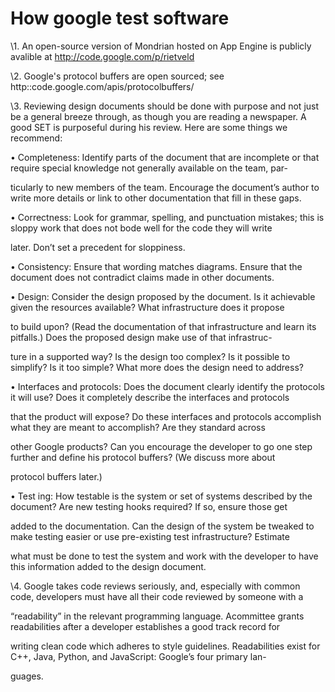 # How google test software

\1. An open-source version of Mondrian hosted on App Engine is publicly avalible at http://code.google.com/p/rietveld

\2. Google's protocol buffers are open sourced; see http::code.google.com/apis/protocolbuffers/

\3. Reviewing design documents should be done with purpose and not just be a general breeze through, as though you are reading a newspaper. A good SET is purposeful during his review. Here are some things we recommend:

• Completeness: Identify parts of the document that are incomplete or that require special knowledge not generally available on the team, par-

ticularly to new members of the team. Encourage the document’s author to write more details or link to other documentation that fill in these gaps.

• Correctness: Look for grammar, spelling, and punctuation mistakes; this is sloppy work that does not bode well for the code they will write

later. Don’t set a precedent for sloppiness. 

• Consistency: Ensure that wording matches diagrams. Ensure that the document does not contradict claims made in other documents.

• Design: Consider the design proposed by the document. Is it achievable given the resources available? What infrastructure does it propose

to build upon? (Read the documentation of that infrastructure and learn its pitfalls.) Does the proposed design make use of that infrastruc-

ture in a supported way? Is the design too complex? Is it possible to simplify? Is it too simple? What more does the design need to address?

• Interfaces and protocols: Does the document clearly identify the protocols it will use? Does it completely describe the interfaces and protocols

that the product will expose? Do these interfaces and protocols accomplish what they are meant to accomplish? Are they standard across

other Google products? Can you encourage the developer to go one step further and define his protocol buffers? (We discuss more about

protocol buffers later.)

• Test ing: How testable is the system or set of systems described by the document? Are new testing hooks required? If so, ensure those get

added to the documentation. Can the design of the system be tweaked to make testing easier or use pre-existing test infrastructure? Estimate

what must be done to test the system and work with the developer to have this information added to the design document.

\4. Google takes code reviews seriously, and, especially with common code, developers must have all their code reviewed by someone with a

“readability” in the relevant programming language. Acommittee grants readabilities after a developer establishes a good track record for

writing clean code which adheres to style guidelines. Readabilities exist for C++, Java, Python, and JavaScript: Google’s four primary lan-

guages.